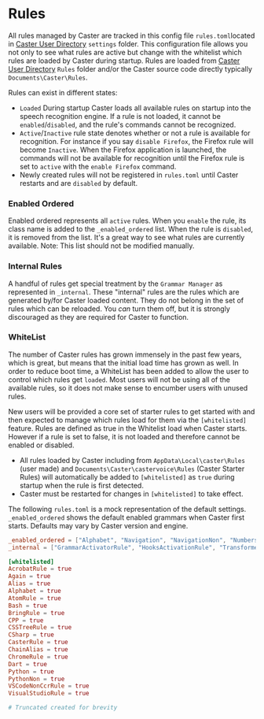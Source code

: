 # Rules

All rules managed by Caster are tracked in this config file `rules.toml`located in [Caster User Directory](https://caster.readthedocs.io/en/latest/readthedocs/User_Dir/Caster_User_Dir/) `settings` folder.  This configuration file allows you not only to see what rules are active but change with the whitelist which rules are loaded by Caster during startup.  Rules are loaded from [Caster User Directory](https://caster.readthedocs.io/en/latest/readthedocs/User_Dir/Caster_User_Dir/) `Rules` folder and/or the Caster source code directly typically `Documents\Caster\Rules`.

Rules can exist in different states:

- `Loaded` During startup Caster loads all available rules on startup into the speech recognition engine. If a rule is not loaded, it cannot be `enabled`/`disabled`, and the rule's commands cannot be recognized.
- `Active`/`Inactive` rule state denotes whether or not a rule is available for recognition.
  For instance if you say `disable Firefox`, the Firefox rule will become `Inactive`. When the Firefox application is launched, the commands will not be available for recognition until the Firefox rule is set to `active`  with the `enable Firefox` command.
- Newly created rules will not be registered in `rules.toml` until Caster restarts and are `disabled` by default.

### Enabled Ordered

Enabled ordered represents all  `active` rules. When you `enable` the rule, its class name is added to the `_enabled_ordered` list. When the rule is `disabled`, it is removed from the list. It's a great way to see what rules are currently available. Note: This list should not be modified manually.

### Internal Rules

A handful of rules get special treatment by the `Grammar Manager` as represented in `_internal`. These "internal" rules are the rules which are generated by/for Caster loaded content. They do not belong in the set of rules which can be reloaded. You *can* turn them off, but it is strongly discouraged as they are required for Caster to function.

### WhiteList

The number of Caster rules has grown immensely in the past few years, which is great, but means that the initial load time has grown as well. In order to reduce boot time, a WhiteList has been added to allow the user to control which rules get `loaded`. Most users will not be using all of the available rules, so it does not make sense to encumber users with unused rules.

New users will be provided a core set of starter rules to get started with and then expected to manage which rules load for them via the `[whitelisted]` feature. Rules are defined as true in the Whitelist load when Caster starts. However if a rule is set to false, it is not loaded and therefore cannot be enabled or disabled.

- All rules loaded by Caster including from `AppData\Local\caster\Rules` (user made) and `Documents\Caster\castervoice\Rules` (Caster Starter Rules) will automatically be added to `[whitelisted]` as `true` during startup when the rule is first detected.
- Caster must be restarted for changes in `[whitelisted]` to take effect.

The following `rules.toml` is a mock representation of the default settings. `_enabled_ordered` shows the default enabled grammars when Caster first starts. Defaults may vary by Caster version and engine.

```toml
_enabled_ordered = ["Alphabet", "Navigation", "NavigationNon", "Numbers", "Punctuation", "Keyboard", "CasterRule", "HardwareRule", "MouseAlternativesRule", "WindowManagementRule", "LegionGridRule", "DouglasGridRule", "RainbowGridRule", "SudokuGridRule", "HMCRule", "HMCConfirmRule", "HMCDirectoryRule", "HMCHistoryRule", "HMCLaunchRule", "HMCSettingsRule", "HistoryRule", "ChainAlias", "Alias", "DragonRule", "BringRule", "Again", "GrammarActivatorRule", "HooksActivationRule"]
_internal = ["GrammarActivatorRule", "HooksActivationRule", "TransformersActivationRule", "ManualGrammarReloadRule"]

[whitelisted]
AcrobatRule = true
Again = true
Alias = true
Alphabet = true
AtomRule = true
Bash = true
BringRule = true
CPP = true
CSSTreeRule = true
CSharp = true
CasterRule = true
ChainAlias = true
ChromeRule = true
Dart = true
Python = true
PythonNon = true
VSCodeNonCcrRule = true
VisualStudioRule = true

# Truncated created for brevity
```
